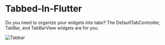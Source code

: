 
# Tabbed-In-Flutter
Do you need to organize your widgets into tabs? The DefaultTabController, TabBar, and TabBarView widgets are for you.

![Tabbar](https://user-images.githubusercontent.com/30773969/132239544-42e5ea03-9c12-4b2c-aa24-205465fd7544.png)

